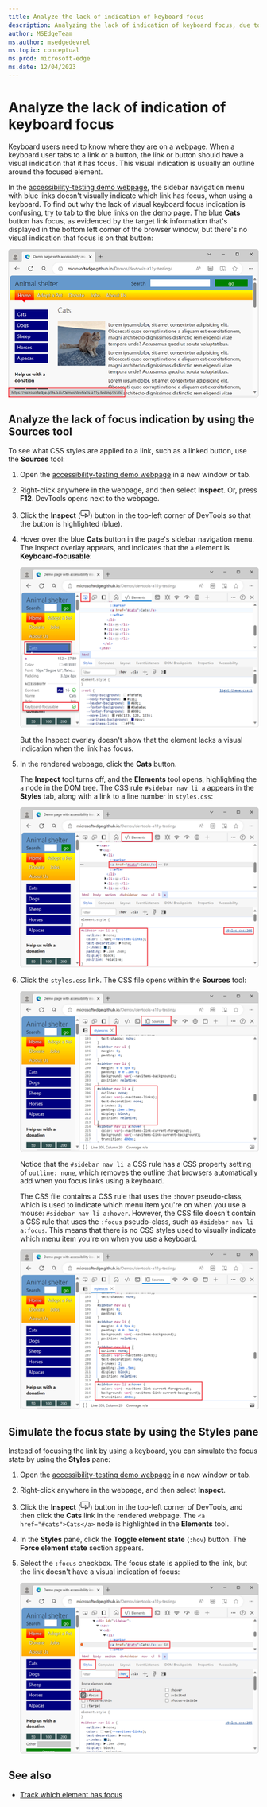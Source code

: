 ```yaml
---
title: Analyze the lack of indication of keyboard focus
description: Analyzing the lack of indication of keyboard focus, due to missing CSS pseudo-class rules for the focus state on a link, combined with the link having no outline setting.
author: MSEdgeTeam
ms.author: msedgedevrel
ms.topic: conceptual
ms.prod: microsoft-edge
ms.date: 12/04/2023
---
```

# Analyze the lack of indication of keyboard focus

<!-- Inspect tool, and CSS rules: pseudo-classes for states -->

Keyboard users need to know where they are on a webpage.  When a keyboard user tabs to a link or a button, the link or button should have a visual indication that it has focus.  This visual indication is usually an outline around the focused element.

In the [accessibility-testing demo webpage](https://microsoftedge.github.io/Demos/devtools-a11y-testing/), the sidebar navigation menu with blue links doesn't visually indicate which link has focus, when using a keyboard.  To find out why the lack of visual keyboard focus indication is confusing, try to tab to the blue links on the demo page.  The blue **Cats** button has focus, as evidenced by the target link information that's displayed in the bottom left corner of the browser window, but there's no visual indication that focus is on that button:

![The demo webpage, with the Cats links focused, but no visual indication of the focus](./test-analyze-no-focus-indicator-images/no-focus-indication.png)


<!-- ====================================================================== -->
## Analyze the lack of focus indication by using the Sources tool

To see what CSS styles are applied to a link, such as a linked button, use the **Sources** tool:

1. Open the [accessibility-testing demo webpage](https://microsoftedge.github.io/Demos/devtools-a11y-testing/) in a new window or tab.

1. Right-click anywhere in the webpage, and then select **Inspect**.  Or, press **F12**.  DevTools opens next to the webpage.

1. Click the **Inspect** (![Inspect icon](./test-analyze-no-focus-indicator-images/inspect-tool-icon-light-theme.png)) button in the top-left corner of DevTools so that the button is highlighted (blue).

1. Hover over the blue **Cats** button in the page's sidebar navigation menu.  The Inspect overlay appears, and indicates that the `a` element is **Keyboard-focusable**:

   ![The Inspect tool overlay on the link element](./test-analyze-no-focus-indicator-images/using-inspect-tool.png)

   But the Inspect overlay doesn't show that the element lacks a visual indication when the link has focus.

1. In the rendered webpage, click the **Cats** button.

   The **Inspect** tool turns off, and the **Elements** tool opens, highlighting the `a` node in the DOM tree. The CSS rule `#sidebar nav li a` appears in the **Styles** tab, along with a link to a line number in `styles.css`:

   ![The Elements tool, with the 'a' node highlighted](./test-analyze-no-focus-indicator-images/link-selected.png)

1. Click the `styles.css` link.  The CSS file opens within the **Sources** tool:

   ![The styles applied to the link in the Sources tool](./test-analyze-no-focus-indicator-images/styles-in-sources-tool.png)

   Notice that the `#sidebar nav li a` CSS rule has a CSS property setting of `outline: none`, which removes the outline that browsers automatically add when you focus links using a keyboard.

   The CSS file contains a CSS rule that uses the `:hover` pseudo-class, which is used to indicate which menu item you're on when you use a mouse: `#sidebar nav li a:hover`.  However, the CSS file doesn't contain a CSS rule that uses the `:focus` pseudo-class, such as `#sidebar nav li a:focus`. This means that there is no CSS styles used to visually indicate which menu item you're on when you use a keyboard.

   ![The outline:none property and the :hover styles](./test-analyze-no-focus-indicator-images/no-focus-css-code.png)


<!-- ====================================================================== -->
## Simulate the focus state by using the Styles pane

Instead of focusing the link by using a keyboard, you can simulate the focus state by using the **Styles** pane:

1. Open the [accessibility-testing demo webpage](https://microsoftedge.github.io/Demos/devtools-a11y-testing/) in a new window or tab.

1. Right-click anywhere in the webpage, and then select **Inspect**.

1. Click the **Inspect** (![Inspect icon](./test-analyze-no-focus-indicator-images/inspect-tool-icon-light-theme.png)) button in the top-left corner of DevTools, and then click the **Cats** link in the rendered webpage. The `<a href="#cats">Cats</a>` node is highlighted in the **Elements** tool.

1. In the **Styles** pane, click the **Toggle element state** (`:hov`) button. The **Force element state** section appears.

1. Select the `:focus` checkbox. The focus state is applied to the link, but the link doesn't have a visual indication of focus:

   ![The Cats link with the focus state applied](./test-analyze-no-focus-indicator-images/focus-state-applied.png)


<!-- ====================================================================== -->
## See also

*  [Track which element has focus](./focus.md)
